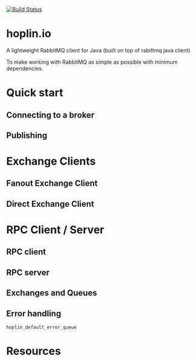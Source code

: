 [![Build Status](https://travis-ci.org/gregbugaj/hoplin.io.svg?branch=master)](https://travis-ci.org/gregbugaj/hoplin.io)

# hoplin.io
A lightweight RabbitMQ client for Java (built on top of rabittmq java client)

To make working with RabbitMQ as simple as possible with minimum dependencies.

# Quick start

## Connecting to a broker

## Publishing 

# Exchange Clients
## Fanout Exchange Client
## Direct Exchange Client


# RPC Client / Server

## RPC client

## RPC server

## Exchanges and Queues

## Error handling

`hoplin_default_error_queue`


# Resources

[RawRabbit]: https://github.com/pardahlman/RawRabbit

[EasyNetQ]: https://github.com/EasyNetQ/EasyNetQ


